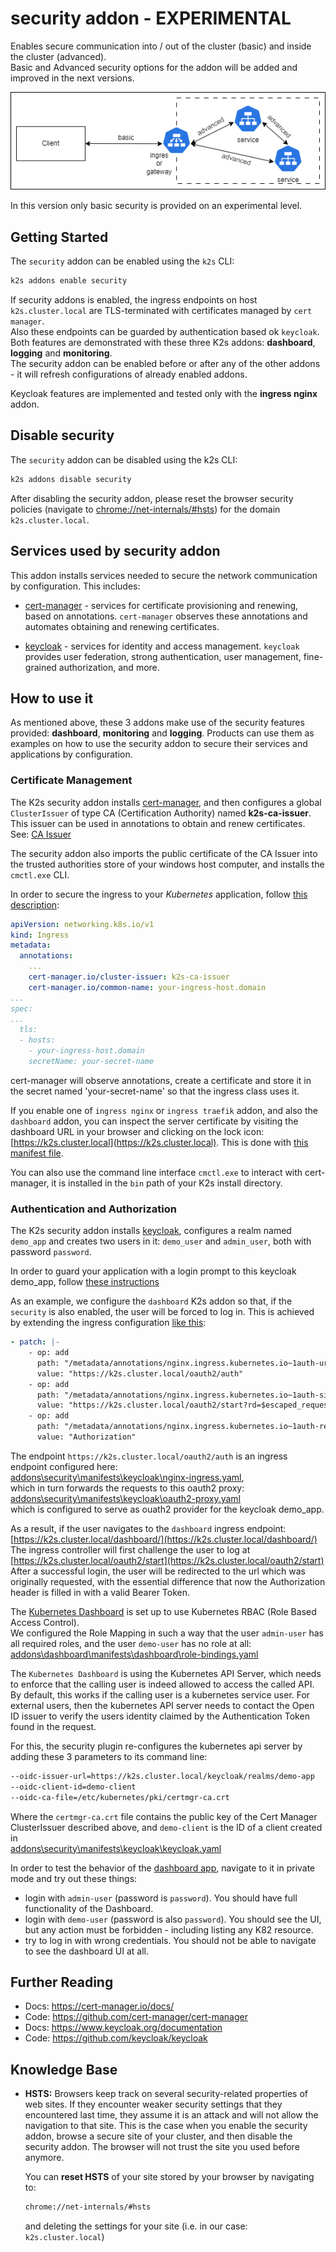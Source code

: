 <!--
SPDX-FileCopyrightText: © 2024 Siemens Healthineers AG

SPDX-License-Identifier: MIT
-->

# security addon - EXPERIMENTAL

Enables secure communication into / out of the cluster (basic) and inside the cluster (advanced).  
Basic and Advanced security options for the addon will be added and improved in the next versions.

![Upstream - downstream](doc/downstream-upstream.drawio.png)

In this version only basic security is provided on an experimental level.

## Getting Started

The `security` addon can be enabled using the `k2s` CLI:

```cmd
k2s addons enable security
```

If security addons is enabled, the ingress endpoints on host `k2s.cluster.local`
are TLS-terminated with certificates managed by `cert manager`.  
Also these endpoints can be guarded by authentication based ok `keycloak`.  
Both features are demonstrated with these three K2s addons:
**dashboard**, **logging** and **monitoring**.  
The security addon can be enabled before or after any of the other addons -
it will refresh configurations of already enabled addons.

Keycloak features are implemented and tested only with the **ingress nginx** addon.

## Disable security

The `security` addon can be disabled using the k2s CLI:

```cmd
k2s addons disable security
```

After disabling the security addon, please reset the browser security policies
(navigate to [chrome://net-internals/#hsts](chrome://net-internals/#hsts)) for
the domain `k2s.cluster.local`.

## Services used by security addon

This addon installs services needed to secure the network communication by configuration. This includes:

- [cert-manager](https://cert-manager.io/) - services for certificate
  provisioning and renewing, based on annotations. `cert-manager` observes these
  annotations and automates obtaining and renewing certificates.

- [keycloak](https://www.keycloak.org/) - services for identity and access
  management. `keycloak` provides user federation, strong authentication, user
  management, fine-grained authorization, and more.

## How to use it

As mentioned above, these 3 addons make use of the security features provided:
**dashboard**, **monitoring** and **logging**.
Products can use them as examples on how to use the security addon to
secure their services and applications by configuration.

### Certificate Management

The K2s security addon installs [cert-manager](https://cert-manager.io/docs/),
and then configures a global `ClusterIssuer` of type CA (Certification Authority) named
**k2s-ca-issuer**.
This issuer can be used in annotations to obtain and renew certificates.  
See: [CA Issuer](https://cert-manager.io/docs/configuration/ca/)

The security addon also imports the public certificate of the CA Issuer
into the trusted authorities store of your windows host computer,
and installs the `cmctl.exe` CLI.

In order to secure the ingress to your *Kubernetes* application,
follow [this description](https://cert-manager.io/docs/usage/ingress/#how-it-works):

```yaml
apiVersion: networking.k8s.io/v1
kind: Ingress
metadata:
  annotations:
    ...
    cert-manager.io/cluster-issuer: k2s-ca-issuer
    cert-manager.io/common-name: your-ingress-host.domain
...
spec:
...
  tls:
  - hosts:
    - your-ingress-host.domain
    secretName: your-secret-name
```

cert-manager will observe annotations, create a certificate and store it in the secret named
'your-secret-name' so that the ingress class uses it.

If you enable one of `ingress nginx` or `ingress traefik` addon, and also the `dashboard` addon, you can inspect the
server certificate by visiting the dashboard URL in your browser and clicking on the lock icon:
[https://k2s.cluster.local](https://k2s.cluster.local). This is done with
[this manifest file](../ingress/nginx/manifests/cluster-local-ingress.yaml).

You can also use the command line interface `cmctl.exe` to interact with cert-manager,
it is installed in the `bin` path of your K2s install directory.

### Authentication and Authorization

The K2s security addon installs [keycloak](https://www.keycloak.org/), configures a realm
named `demo_app` and creates two users in it: `demo_user` and `admin_user`,
both with password `password`.

In order to guard your application with a login prompt to this keycloak demo_app,
follow [these instructions](https://www.keycloak.org/getting-started/getting-started-kube)

As an example, we configure the `dashboard` K2s addon so that, if the `security` is also
enabled, the user will be forced to log in. This is achieved by extending the ingress
configuration [like this](../dashboard/manifests/ingress-nginx-secure/kustomization.yaml):

```yaml
- patch: |-
    - op: add
      path: "/metadata/annotations/nginx.ingress.kubernetes.io~1auth-url"
      value: "https://k2s.cluster.local/oauth2/auth"
    - op: add
      path: "/metadata/annotations/nginx.ingress.kubernetes.io~1auth-signin"
      value: "https://k2s.cluster.local/oauth2/start?rd=$escaped_request_uri"
    - op: add
      path: "/metadata/annotations/nginx.ingress.kubernetes.io~1auth-response-headers"
      value: "Authorization"
```

The endpoint `https://k2s.cluster.local/oauth2/auth` is an ingress endpoint
configured here:  
[addons\security\manifests\keycloak\nginx-ingress.yaml](manifests\keycloak\nginx-ingress.yaml),  
which in turn forwards the requests to this oauth2 proxy:  
[addons\security\manifests\keycloak\oauth2-proxy.yaml](manifests\keycloak\oauth2-proxy.yaml)  
which is configured to serve as ouath2 provider for the keycloak demo_app.

As a result, if the user navigates to the `dashboard` ingress endpoint:  
[https://k2s.cluster.local/dashboard/](https://k2s.cluster.local/dashboard/)  
The ingress controller will first challenge the user to log at  
[https://k2s.cluster.local/oauth2/start](https://k2s.cluster.local/oauth2/start)  
After a successful login, the user will be redirected to the url which was
originally requested, with the essential difference that now the Authorization
header is filled in with a valid Bearer Token.

The [Kubernetes Dashboard](https://github.com/kubernetes/dashboard/blob/master/docs/user/access-control/README.md)
is set up to use Kubernetes RBAC (Role Based Access Control).  
We configured the Role Mapping in such a way that the user `admin-user` has all
required roles, and the user `demo-user` has no role at all:  
[addons\dashboard\manifests\dashboard\role-bindings.yaml]( ..\dashboard\manifests\dashboard\role-bindings.yaml)

The `Kubernetes Dashboard` is using the Kubernetes API Server, which needs to
enforce that the calling user is indeed allowed to access the called API.
By default, this works if the calling user is a kubernetes service user.
For external users, then the kubernetes API server needs to contact the Open ID
issuer to verify the users identity claimed by the Authentication Token found in
the request.

For this, the security plugin re-configures the kubernetes api server by adding
these 3 parameters to its command line:

```cmd
--oidc-issuer-url=https://k2s.cluster.local/keycloak/realms/demo-app
--oidc-client-id=demo-client
--oidc-ca-file=/etc/kubernetes/pki/certmgr-ca.crt
```

Where the `certmgr-ca.crt` file contains the public key of the Cert Manager
ClusterIssuer described above, and `demo-client` is the ID of a client created
in  
[addons\security\manifests\keycloak\keycloak.yaml](manifests\keycloak\keycloak.yaml)

In order to test the behavior of the
[dashboard app](https://k2s.cluster.local/dashboard/),
navigate to it in private mode and try out these things:

- login with `admin-user` (password is `password`). You should have full functionality of the Dashboard.
- login with `demo-user` (password is also `password`). You should see the UI,
  but any action must be forbidden - including listing any K82 resource.
- try to log in with wrong credentials. You should not be able to navigate to
  see the dashboard UI at all.

## Further Reading

- Docs: <https://cert-manager.io/docs/>
- Code: <https://github.com/cert-manager/cert-manager>
- Docs: <https://www.keycloak.org/documentation>
- Code: <https://github.com/keycloak/keycloak>

## Knowledge Base

- **HSTS:** Browsers keep track on several security-related properties of web sites.
  If they encounter weaker security settings that they encountered last time,
  they assume it is an attack and will not allow the navigation to that site.
  This is the case when you enable the security addon, browse a secure site of
  your cluster, and then disable the security addon. The browser will not trust
  the site you used before anymore.

  You can **reset HSTS** of your site stored by your browser by navigating to:

  ```cmd
  chrome://net-internals/#hsts
  ```

  and deleting the settings for your site (i.e. in our case: `k2s.cluster.local`)
